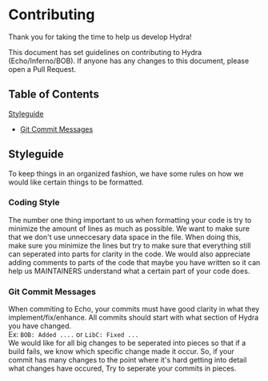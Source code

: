 # Contributing

Thank you for taking the time to help us develop Hydra!

This document has set guidelines on contributing to Hydra (Echo/Inferno/BOB). If anyone has any changes to this document, please open a Pull Request.

## Table of Contents
[Styleguide](#Styleguide)
- [Git Commit Messages](#git-commit-messages)

## Styleguide
To keep things in an organized fashion, we have some rules on how we would like certain things to be formatted.
### Coding Style
The number one thing important to us when formatting your code is try to minimize the amount of lines as much as possible. We want to make sure that we don't use unneccesary data space in the file. When doing this, make sure you minimize the lines but try to make sure that everything still can seperated into parts for clarity in the code. We would also appreciate adding comments to parts of the code that maybe you have written so it can help us MAINTAINERS understand what a certain part of your code does.
### Git Commit Messages
When commiting to Echo, your commits must have good clarity in what they implement/fix/enhance. All commits should start with what section of Hydra you have changed.
<br>
Ex: `BOB: Added ....` or `LibC: Fixed ...`
<br>
We would like for all big changes to be seperated into pieces so that if a build fails, we know which specific change made it occur. So, if your commit has many changes to the point where it's hard getting into detail what changes have occured, Try to seperate your commits in pieces.

